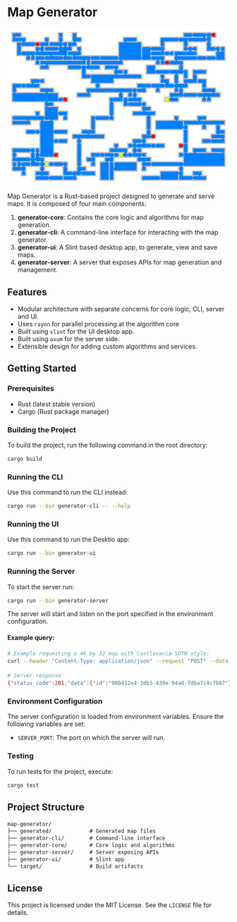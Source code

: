 # Map Generator

![Sample minimap](./images/readme-sample.svg)

Map Generator is a Rust-based project designed to generate and serve maps. It is composed of four main components:

1. **generator-core**: Contains the core logic and algorithms for map generation.
2. **generator-cli**: A command-line interface for interacting with the map generator.
3. **generator-ui**: A Slint based desktop app, to generate, view and save maps.
4. **generator-server**: A server that exposes APIs for map generation and management.

## Features
- Modular architecture with separate concerns for core logic, CLI, server and UI.
- Uses `rayon` for parallel processing at the algorithm core
- Built using `slint` for the UI desktop app.
- Built using `axum` for the server side.
- Extensible design for adding custom algorithms and services.

## Getting Started

### Prerequisites
- Rust (latest stable version)
- Cargo (Rust package manager)

### Building the Project
To build the project, run the following command in the root directory:
```bash
cargo build
```

### Running the CLI
Use this command to run the CLI instead:
```bash
cargo run --bin generator-cli -- --help
```

### Running the UI
Use this command to run the Desktio app:
```bash
cargo run --bin generator-ui
```

### Running the Server
To start the server run:
```bash
cargo run --bin generator-server
```

The server will start and listen on the port specified in the environment configuration.

#### Example query:
```bash
# Example requesting a 46 by 32 map with Castlevania-SOTN style:
curl --header "Content-Type: application/json" --request "POST" --data '{"columns": 46, "rows": 32, "style": "castlevania-sotn"}' http://localhost:5432/api/map

# Server response
{"status_code":201,"data":{"id":"90b412e4-3db3-439e-94ad-fdba7c4cfb67"}}
```

### Environment Configuration
The server configuration is loaded from environment variables. Ensure the following variables are set:
- `SERVER_PORT`: The port on which the server will run.

### Testing
To run tests for the project, execute:
```bash
cargo test
```

## Project Structure
```
map-generator/
├── generated/            # Generated map files
├── generator-cli/        # Command-line interface
├── generator-core/       # Core logic and algorithms
├── generator-server/     # Server exposing APIs
├── generator-ui/         # Slint app
└── target/               # Build artifacts
```

## License
This project is licensed under the MIT License. See the `LICENSE` file for details.
